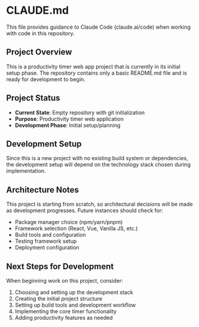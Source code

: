 # CLAUDE.md

This file provides guidance to Claude Code (claude.ai/code) when working with code in this repository.

## Project Overview
This is a productivity timer web app project that is currently in its initial setup phase. The repository contains only a basic README.md file and is ready for development to begin.

## Project Status
- **Current State**: Empty repository with git initialization
- **Purpose**: Productivity timer web application
- **Development Phase**: Initial setup/planning

## Development Setup
Since this is a new project with no existing build system or dependencies, the development setup will depend on the technology stack chosen during implementation.

## Architecture Notes
This project is starting from scratch, so architectural decisions will be made as development progresses. Future instances should check for:
- Package manager choice (npm/yarn/pnpm)
- Framework selection (React, Vue, Vanilla JS, etc.)
- Build tools and configuration
- Testing framework setup
- Deployment configuration

## Next Steps for Development
When beginning work on this project, consider:
1. Choosing and setting up the development stack
2. Creating the initial project structure
3. Setting up build tools and development workflow
4. Implementing the core timer functionality
5. Adding productivity features as needed